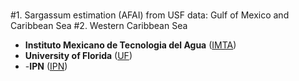 # 
#1. Sargassum estimation (AFAI) from USF data: Gulf of Mexico and Caribbean Sea
#2. Western Caribbean Sea


- **Instituto Mexicano de Tecnologia del Agua** ([IMTA](https://www.gob.mx/imta))
- **University of Florida** ([UF](https://www.ufl.edu/))
- -**IPN** ([IPN](https://www.cicimar.ipn.mx/))
